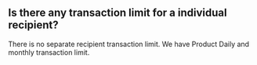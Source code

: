 ## Is there any transaction limit for a individual recipient?

There is no separate recipient transaction limit. We have Product Daily and monthly transaction limit.